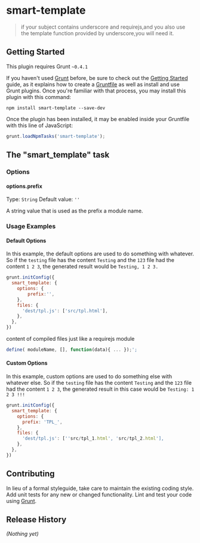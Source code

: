 # smart-template

> if your subject contains underscore and requirejs,and you also use the template function provided by underscore,you will need it.


## Getting Started
This plugin requires Grunt `~0.4.1`

If you haven't used [Grunt](http://gruntjs.com/) before, be sure to check out the [Getting Started](http://gruntjs.com/getting-started) guide, as it explains how to create a [Gruntfile](http://gruntjs.com/sample-gruntfile) as well as install and use Grunt plugins. Once you're familiar with that process, you may install this plugin with this command:

```shell
npm install smart-template --save-dev
```

Once the plugin has been installed, it may be enabled inside your Gruntfile with this line of JavaScript:

```js
grunt.loadNpmTasks('smart-template');
```

## The "smart_template" task


### Options

#### options.prefix
Type: `String`
Default value: `''`

A string value that is used as the prefix a module name.

### Usage Examples

#### Default Options
In this example, the default options are used to do something with whatever. So if the `testing` file has the content `Testing` and the `123` file had the content `1 2 3`, the generated result would be `Testing, 1 2 3.`

```js
grunt.initConfig({
  smart_template: {
    options: {
		prefix:'',
	},
    files: {
      'dest/tpl.js': ['src/tpl.html'],
    },
  },
})
```
content of compiled files just like a requirejs module
```js
define( moduleName, [], function(data){ ... });';
```
#### Custom Options
In this example, custom options are used to do something else with whatever else. So if the `testing` file has the content `Testing` and the `123` file had the content `1 2 3`, the generated result in this case would be `Testing: 1 2 3 !!!`

```js
grunt.initConfig({
  smart_template: {
    options: {
      prefix: 'TPL_',
    },
    files: {
      'dest/tpl.js': [''src/tpl_1.html', 'src/tpl_2.html'],
    },
  },
})
```

## Contributing
In lieu of a formal styleguide, take care to maintain the existing coding style. Add unit tests for any new or changed functionality. Lint and test your code using [Grunt](http://gruntjs.com/).

## Release History
_(Nothing yet)_
